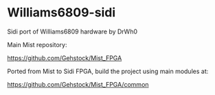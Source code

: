 # Williams6809-sidi

Sidi port of Williams6809 hardware by DrWh0

Main Mist repository:

https://github.com/Gehstock/Mist_FPGA


Ported from Mist to Sidi FPGA, build the project using main modules at:

https://github.com/Gehstock/Mist_FPGA/common
